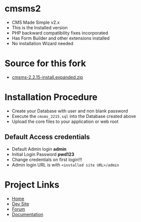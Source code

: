 # cmsms2
* CMS Made Simple v2.x
* This is the Installed version
* PHP backward compatibility fixes incorporated
* Has Form Builder and other extensions installed
* No installation Wizard needed

# Source for this fork
* [cmsms-2.2.15-install.expanded.zip](http://s3.amazonaws.com/cmsms/downloads/14831/cmsms-2.2.15-install.expanded.zip)

# Installation Procedure
* Create your Database with user and non blank password
* Execute the `cmsms_2215.sql` into the Database created above
* Upload the core files to your application or web root

## Default Access credentials
* Default Admin login **admin**
* Initial Login Password **pwd123**
* Change credentials on first login!!!
* Admin login URL is with `<installed site URL>/admin`

# Project Links
* [Home](http://www.cmsmadesimple.org)
* [Dev Site](http://dev.cmsmadesimple.org/)
* [Forum](https://forum.cmsmadesimple.org/)
* [Documentation](https://docs.cmsmadesimple.org/)

